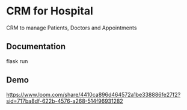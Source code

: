 
# CRM for Hospital

CRM to manage Patients, Doctors and Appointments





## Documentation


flask run 


## Demo


https://www.loom.com/share/4410ca896d464572a1be338886fe27f2?sid=717ba8df-622b-4576-a268-514f96931282
